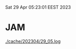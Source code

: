 Sat 29 Apr 05:23:01 EEST 2023
# JAM
<a href='./cache/202304/29_05.log'>./cache/202304/29_05.log</a>
